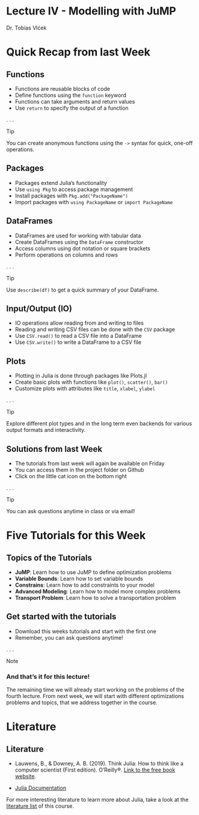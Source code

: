 # Lecture IV - Modelling with JuMP
Dr. Tobias Vlćek

# <span class="flow">Quick Recap from last Week</span>

## Functions

- Functions are reusable blocks of code
- Define functions using the `function` keyword
- Functions can take arguments and return values
- Use `return` to specify the output of a function

. . .

> [!TIP]
>
> You can create anonymous functions using the `->` syntax for quick,
> one-off operations.

## Packages

- Packages extend Julia’s functionality
- Use `using Pkg` to access package management
- Install packages with `Pkg.add("PackageName")`
- Import packages with `using PackageName` or `import PackageName`

## DataFrames

- DataFrames are used for working with tabular data
- Create DataFrames using the `DataFrame` constructor
- Access columns using dot notation or square brackets
- Perform operations on columns and rows

. . .

> [!TIP]
>
> Use `describe(df)` to get a quick summary of your DataFrame.

## Input/Output (IO)

- IO operations allow reading from and writing to files
- Reading and writing CSV files can be done with the `CSV` package
- Use `CSV.read()` to read a CSV file into a DataFrame
- Use `CSV.write()` to write a DataFrame to a CSV file

## Plots

- Plotting in Julia is done through packages like Plots.jl
- Create basic plots with functions like `plot()`, `scatter()`, `bar()`
- Customize plots with attributes like `title`, `xlabel`, `ylabel`

. . .

> [!TIP]
>
> Explore different plot types and in the long term even backends for
> various output formats and interactivity.

## Solutions from last Week

- The tutorials from last week will again be
  <span class="highlight">available on Friday</span>
- You can access them in the project folder on Github
- Click on the little cat icon on the bottom right

. . .

> [!TIP]
>
> <span class="highlight">You can ask questions anytime in class or via
> email!</span>

# <span class="flow">Five Tutorials for this Week</span>

## Topics of the Tutorials

- **JuMP**: Learn how to use JuMP to define optimization problems
- **Variable Bounds**: Learn how to set variable bounds
- **Constrains**: Learn how to add constraints to your model
- **Advanced Modeling**: Learn how to model more complex problems
- **Transport Problem**: Learn how to solve a transportation problem

## Get started with the tutorials

- Download this weeks tutorials and start with the first one
- <span class="highlight">Remember, you can ask questions
  anytime!</span>

. . .

> [!NOTE]
>
> ### And that’s it for this lecture!
>
> The remaining time we will already start working on the problems of
> the fourth lecture. From next week, we will start with different
> optimizations problems and topics, that we address together in the
> course.

# <span class="flow">Literature</span>

## Literature

- Lauwens, B., & Downey, A. B. (2019). Think Julia: How to think like a
  computer scientist (First edition). O’Reilly®. [Link to the free book
  website](https://benlauwens.github.io/ThinkJulia.jl/latest/book.html).

- [Julia Documentation](https://docs.julialang.org/)

For more interesting literature to learn more about Julia, take a look
at the [literature list](../general/literature.qmd) of this course.
